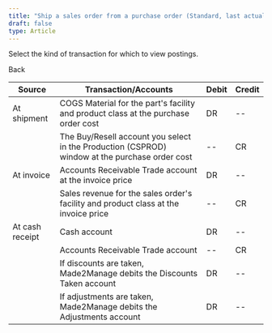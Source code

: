 ```yaml
---
title: "Ship a sales order from a purchase order (Standard, last actual, non-component or Shipping)"
draft: false
type: Article
---
```


Select the kind of transaction for which to view postings. 

Back

| Source          | Transaction/Accounts                                                                           | Debit | Credit |
|-----------------|------------------------------------------------------------------------------------------------|-------|--------|
| At shipment     | COGS Material for the part's facility and product class at the purchase order cost             | DR    | --     |
|                 | The Buy/Resell account you select in the Production (CSPROD) window at the purchase order cost | --    | CR     |
| At invoice      | Accounts Receivable Trade account at the invoice price                                         | DR    | --     |
|                 | Sales revenue for the sales order's facility and product class at the invoice price            | --    | CR     |
| At cash receipt | Cash account                                                                                   | DR    | --     |
|                 | Accounts Receivable Trade account                                                              | --    | CR     |
|                 | If discounts are taken, Made2Manage debits the Discounts Taken account                         | DR    | --     |
|                 | If adjustments are taken, Made2Manage debits the Adjustments account                           | DR    | --     |